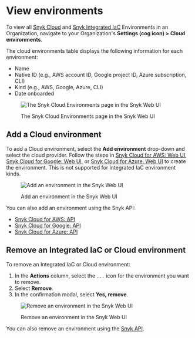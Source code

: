 # View environments

To view all [Snyk Cloud](../) and [Snyk Integrated IaC](broken-reference) Environments in an Organization, navigate to your Organization's **Settings (cog icon) > Cloud environments**.

The cloud environments table displays the following information for each environment:

* Name
* Native ID (e.g., AWS account ID, Google project ID, Azure subscription, CLI)
* Kind (e.g., AWS, Google, Azure, CLI)
* Date onboarded

<figure><img src="../../../.gitbook/assets/snyk-cloud-environments-page.png" alt="The Snyk Cloud Environments page in the Snyk Web UI"><figcaption><p>The Snyk Cloud Environments page in the Snyk Web UI</p></figcaption></figure>

## Add a Cloud environment

To add a Cloud environment, select the **Add environment** drop-down and select the cloud provider. Follow the steps in [Snyk Cloud for AWS: Web UI](../../../integrations/cloud-platforms/aws-integration/aws-integration-web-ui/), [Snyk Cloud for Google: Web UI](../../../integrations/cloud-platforms/google-cloud-integration/google-cloud-integration-web-ui/), or [Snyk Cloud for Azure: Web UI](../../../integrations/cloud-platforms/azure-integration-for-cloud-configurations/azure-integration-web-ui/) to create the environment. This is not supported for Integrated IaC environment kinds.

<figure><img src="../../../.gitbook/assets/snyk-cloud-environments-page-add-env.png" alt="Add an environment in the Snyk Web UI"><figcaption><p>Add an environment in the Snyk Web UI</p></figcaption></figure>

You can also add an environment using the Snyk API:

* [Snyk Cloud for AWS: API](../../../integrations/cloud-platforms/aws-integration/snyk-cloud-for-aws-api/)
* [Snyk Cloud for Google: API](../../../integrations/cloud-platforms/google-cloud-integration/google-cloud-integration-api/)
* [Snyk Cloud for Azure: API](../../../integrations/cloud-platforms/azure-integration-for-cloud-configurations/snyk-cloud-for-azure-api/)

## Remove an Integrated IaC or Cloud environment

To remove an Integrated IaC or Cloud environment:

1. In the **Actions** column, select the `...` icon for the environment you want to remove.
2. Select **Remove**.
3. In the confirmation modal, select **Yes, remove**.

<figure><img src="../../../.gitbook/assets/snyk-cloud-remove-env-ui.png" alt="Remove an environment in the Snyk Web UI"><figcaption><p>Remove an environment in the Snyk Web UI</p></figcaption></figure>

You can also remove an environment using the [Snyk API](remove-a-snyk-cloud-environment.md#api).
